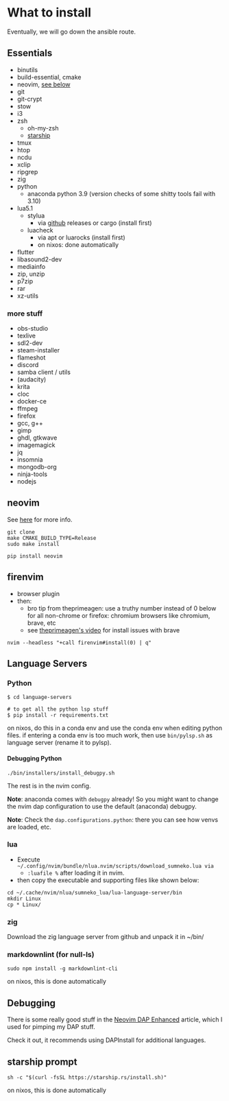 # What to install

Eventually, we will go down the ansible route.

## Essentials

- binutils
- build-essential, cmake
- neovim, [see below](#neovim)
- git
- git-crypt
- stow
- i3
- zsh
  - oh-my-zsh
  - [starship](#starship-prompt)
- tmux
- htop
- ncdu
- xclip
- ripgrep
- zig
- python
  - anaconda python 3.9 (version checks of some shitty tools fail with 3.10)
- lua5.1
  - stylua
    - via [github](https://github.com/JohnnyMorganz/StyLua) releases or cargo (install first)
  - luacheck
    - via apt or luarocks (install first)
    - on nixos: done automatically
- flutter
- libasound2-dev
- mediainfo
- zip, unzip
- p7zip
- rar
- xz-utils

### more stuff

- obs-studio
- texlive
- sdl2-dev
- steam-installer
- flameshot
- discord
- samba client / utils
- (audacity)
- krita
- cloc
- docker-ce
- ffmpeg
- firefox
- gcc, g++
- gimp
- ghdl, gtkwave
- imagemagick
- jq
- insomnia
- mongodb-org
- ninja-tools
- nodejs

## neovim

See [here](https://github.com/neovim/neovim/wiki/Installing-Neovim#install-from-source) for more info.

```console
git clone
make CMAKE_BUILD_TYPE=Release
sudo make install
```

```console
pip install neovim
```

## firenvim

- browser plugin
- then:
  - bro tip from theprimeagen: use a truthy number instead of 0 below for all non-chrome or firefox:  chromium browsers like chromium, brave, etc
  - see [theprimeagen's video](https://www.youtube.com/watch?v=ID_kNcj9cMo) for install issues with brave

```console
nvim --headless "+call firenvim#install(0) | q"
```

## Language Servers

### Python

```console
$ cd language-servers

# to get all the python lsp stuff
$ pip install -r requirements.txt
```

on nixos, do this in a conda env and use the conda env when editing python files. if entering a conda env is too much
work, then use `bin/pylsp.sh` as language server (rename it to pylsp).

#### Debugging Python

```console
./bin/installers/install_debugpy.sh
```

The rest is in the nvim config.

**Note**: anaconda comes with `debugpy` already! So you might want to change the nvim
dap configuration to use the default (anaconda) debugpy.

**Note**: Check the `dap.configurations.python`: there you can see how venvs are loaded, etc.

### lua

- Execute `~/.config/nvim/bundle/nlua.nvim/scripts/download_sumneko.lua via`
  - `:luafile %` after loading it in nvim.
- then copy the executable and supporting files like shown below:

```console
cd ~/.cache/nvim/nlua/sumneko_lua/lua-language-server/bin
mkdir Linux
cp * Linux/
```

### zig

Download the zig language server from github and unpack it in ~/bin/

### markdownlint (for null-ls)

```console
sudo npm install -g markdownlint-cli
```

on nixos, this is done automatically

## Debugging

There is some really good stuff in the [Neovim DAP Enhanced](https://alpha2phi.medium.com/neovim-dap-enhanced-ebc730ff498b) article, which I used for pimping my DAP stuff.

Check it out, it recommends using DAPInstall for additional languages.

## starship prompt

```console
sh -c "$(curl -fsSL https://starship.rs/install.sh)"
```

on nixos, this is done automatically
